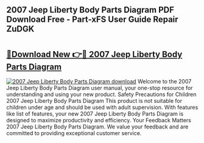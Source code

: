## 2007 Jeep Liberty Body Parts Diagram PDF Download Free - Part-xFS User Guide Repair ZuDGK

# <h2><a href="http://dfou172.blite.top/?on=2007+Jeep+Liberty+Body+Parts+Diagram">🔗Download New 👉🔴 2007 Jeep Liberty Body Parts Diagram</a></h2>

[![2007 Jeep Liberty Body Parts Diagram download](https://i.imgur.com/lujVjoI.png)](http://dfou172.blite.top/?on=2007+Jeep+Liberty+Body+Parts+Diagram)
Welcome to the 2007 Jeep Liberty Body Parts Diagram user manual, your one-stop resource for understanding and using your new product. Safety Precautions for Children 2007 Jeep Liberty Body Parts Diagram This product is not suitable for children under age and should be used with adult supervision. With features like list of features, your new 2007 Jeep Liberty Body Parts Diagram is designed to maximize productivity and efficiency. Your Feedback Matters 2007 Jeep Liberty Body Parts Diagram. We value your feedback and are committed to providing exceptional customer service.
